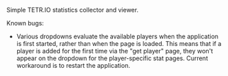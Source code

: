 Simple TETR.IO statistics collector and viewer.

Known bugs:
- Various dropdowns evaluate the available players when the application is first started, rather than when the page is loaded. This means that if a player is added for the first time via the "get player" page, they won't appear on the dropdown for the player-specific stat pages. Current workaround is to restart the application.